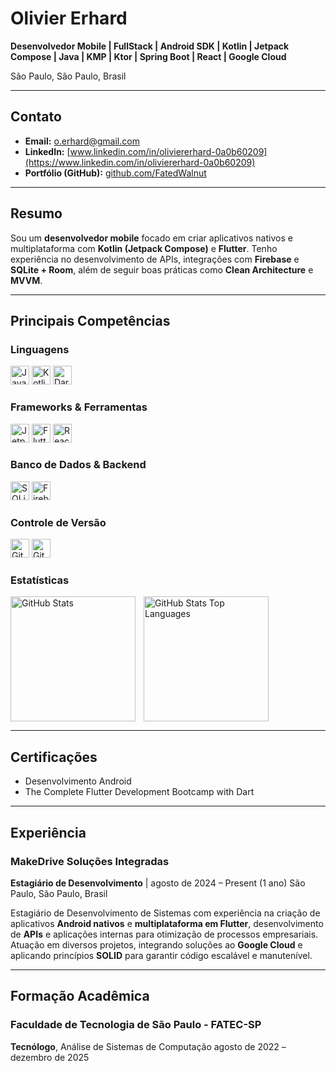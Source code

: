 
# Olivier Erhard

**Desenvolvedor Mobile | FullStack | Android SDK | Kotlin | Jetpack Compose | Java | KMP | Ktor | Spring Boot | React | Google Cloud**

São Paulo, São Paulo, Brasil

---

## Contato

* **Email:** o.erhard@gmail.com
* **LinkedIn:** [www.linkedin.com/in/oliviererhard-0a0b60209](https://www.linkedin.com/in/oliviererhard-0a0b60209)
* **Portfólio (GitHub):** [github.com/FatedWalnut](https://github.com/FatedWalnut)

---

## Resumo

Sou um **desenvolvedor mobile** focado em criar aplicativos nativos e multiplataforma com **Kotlin (Jetpack Compose)** e **Flutter**. Tenho experiência no desenvolvimento de APIs, integrações com **Firebase** e **SQLite + Room**, além de seguir boas práticas como **Clean Architecture** e **MVVM**.

---

## Principais Competências

### Linguagens
<p align="left">
  <img alt="Java" title="Java" width="30px" src="https://cdn.jsdelivr.net/gh/devicons/devicon@latest/icons/java/java-original.svg">
  <img alt="Kotlin" title="Kotlin" width="30px" src="https://cdn.jsdelivr.net/gh/devicons/devicon@latest/icons/kotlin/kotlin-original.svg">
  <img alt="Dart" title="Dart" width="30px" src="https://cdn.jsdelivr.net/gh/devicons/devicon@latest/icons/dart/dart-original.svg">
</p>

### Frameworks & Ferramentas
<p align="left">
  <img alt="Jetpack Compose" title="Jetpack Compose" width="30px" src="https://cdn.jsdelivr.net/gh/devicons/devicon@latest/icons/jetpackcompose/jetpackcompose-original.svg">
  <img alt="Flutter" title="Flutter" width="30px" src="https://cdn.jsdelivr.net/gh/devicons/devicon@latest/icons/flutter/flutter-original.svg">
  <img alt="React" title="React" width="30px" src="https://cdn.jsdelivr.net/gh/devicons/devicon@latest/icons/react/react-original.svg">
</p>

### Banco de Dados & Backend
<p align="left">
  <img alt="SQLite" title="SQLite" width="30px" src="https://cdn.jsdelivr.net/gh/devicons/devicon@latest/icons/sqlite/sqlite-original.svg">
  <img alt="Firebase" title="Firebase" width="30px" src="https://cdn.jsdelivr.net/gh/devicons/devicon@latest/icons/firebase/firebase-original.svg">
  </p>

### Controle de Versão
<p align="left">
  <img alt="Git" title="Git" width="30px" src="https://cdn.jsdelivr.net/gh/devicons/devicon@latest/icons/git/git-original.svg">
  <img alt="GitHub" title="GitHub" width="30px" src="https://cdn.jsdelivr.net/gh/devicons/devicon@latest/icons/github/github-original.svg">
  </p>

### Estatísticas
<p>
<img 
align="left"
alt="GitHub Stats"
height="200"
style="padding-right:10px"
src="https://github-readme-stats.vercel.app/api?username=FatedWalnut&show_icons=true&theme=tokyonight&include_all_commits=true&locale=pt-br">

<img
alt="GitHub Stats Top Languages"
height="200"
src="https://github-readme-stats.vercel.app/api/top-langs/?username=FatedWalnut&theme=tokyonight&layout=compact&custom_title=Tecnologias&langs_count=9">
</p>

---

## Certificações

* Desenvolvimento Android
* The Complete Flutter Development Bootcamp with Dart

---

## Experiência

### MakeDrive Soluções Integradas
**Estagiário de Desenvolvimento** | agosto de 2024 – Present (1 ano)
São Paulo, São Paulo, Brasil

Estagiário de Desenvolvimento de Sistemas com experiência na criação de aplicativos **Android nativos** e **multiplataforma em Flutter**, desenvolvimento de **APIs** e aplicações internas para otimização de processos empresariais. Atuação em diversos projetos, integrando soluções ao **Google Cloud** e aplicando princípios **SOLID** para garantir código escalável e manutenível.

---

## Formação Acadêmica

### Faculdade de Tecnologia de São Paulo - FATEC-SP
**Tecnólogo**, Análise de Sistemas de Computação
agosto de 2022 – dezembro de 2025 
